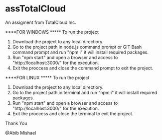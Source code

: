 # assTotalCloud
An assigment from TotalCloud Inc.

****FOR WINDOWS *****
To run the project

1.  Download the project to any local directiory.
2.  Go to the project path in node.js command prompt or GIT Bash command prompt and run "npm i" it will install required packages.
3.  Run "npm start" and open a browser and access to "http://localhost:3000/" for the execution.
4.  Exit the proccess and close the command prompt to exit the project.

****FOR LINUX *****
To run the project

1.  Download the project to any local directiory.
2.  Go to the project path in terminal and run "npm i" it will install required packages.
3.  Run "npm start" and open a browser and access to "http://localhost:3000/" for the execution.
4.  Exit the proccess and close the terminal to exit the project.

Thank You


@Abib Mishael 